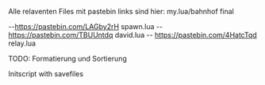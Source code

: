 Alle relaventen Files mit pastebin links sind hier:
my.lua/bahnhof final


--https://pastebin.com/LAGby2rH  spawn.lua
--https://pastebin.com/TBUUntdq  david.lua
-- https://pastebin.com/4HatcTqd  relay.lua



TODO: Formatierung und Sortierung

Initscript with savefiles
